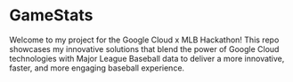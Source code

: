 # GameStats
Welcome to my project for the Google Cloud x MLB Hackathon! This repo showcases my innovative solutions that blend the power of Google Cloud technologies with Major League Baseball data to deliver a more innovative, faster, and more engaging baseball experience.
